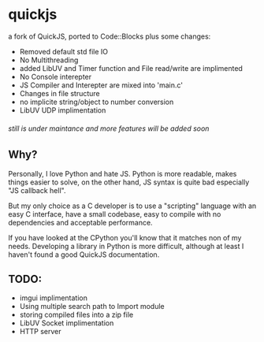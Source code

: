 # quickjs
a fork of QuickJS, ported to Code::Blocks plus some changes:
- Removed default std file IO
- No Multithreading
- added LibUV and Timer function and File read/write are implimented
- No Console interepter
- JS Compiler and Interepter are mixed into 'main.c'
- Changes in file structure
- no implicite string/object to number conversion
- LibUV UDP implimentation

###### still is under maintance and more features will be added soon

## Why?

Personally, I love Python and hate JS. 
Python is more readable, makes things easier to solve, on the other hand, 
JS syntax is quite bad especially "JS callback hell".

But my only choice as a C developer is to use a "scripting" language 
with an easy C interface, have a small codebase, easy to compile 
with no dependencies and acceptable performance.

If you have looked at the CPython you'll know that it matches non of my needs.
Developing a library in Python is more difficult, 
although at least I haven't found a good QuickJS documentation.





## TODO:
- imgui implimentation
- Using multiple search path to Import module
- storing compiled files into a zip file
- LibUV Socket implimentation
- HTTP server